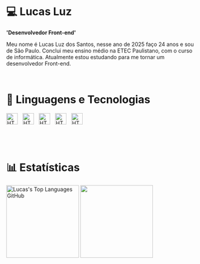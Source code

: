 # 💻 Lucas Luz

**'Desenvolvedor Front-end'**

Meu nome é Lucas Luz dos Santos, nesse ano de 2025 faço 24 anos e sou de São Paulo. Conclui meu ensino médio na ETEC Paulistano, com o curso de informática. Atualmente estou estudando para me tornar um desenvolvedor Front-end.

<br/>

# 🧾 Linguagens e Tecnologias

<p>
    <img
        align="left"
        alt="HTML"
        title="HTML"
        width="30px"
        style="padding-right: 10px"
        src="https://cdn.jsdelivr.net/gh/devicons/devicon@latest/icons/html5/html5-original.svg"
     />
    <img 
        align="left"
        alt="HTML"
        title="HTML"
        width="30px"
        style="padding-right: 10px"
        src="https://cdn.jsdelivr.net/gh/devicons/devicon@latest/icons/css3/css3-original.svg" 
    />
    <img 
        align="left"
        alt="HTML"
        title="HTML"
        width="30px"
        style="padding-right: 10px"
        src="https://cdn.jsdelivr.net/gh/devicons/devicon@latest/icons/javascript/javascript-original.svg" 
    />
    <img 
        align="left"
        alt="HTML"
        title="HTML"
        width="30px"
        style="padding-right: 10px"
        src="https://cdn.jsdelivr.net/gh/devicons/devicon@latest/icons/git/git-original.svg" 
    />
    <img 
        align="left"
        alt="HTML"
        title="HTML"
        width="30px"
        style="padding-right: 10px"
        src="https://cdn.jsdelivr.net/gh/devicons/devicon@latest/icons/linux/linux-original.svg" 
    />
</p>

<br/>
<br/>
<br/>
<br/>
<br/>

# 📊 Estatísticas

<div align="left">
    <img height="192px" alt="Lucas's Top Languages GitHub" src="https://github-readme-stats.vercel.app/api/top-langs/?username=lucasluz001&theme=transparent&title_color=034C8C&color=000000&text_color=000000&hide_border=true&text_bold=true&layout=compact"weight=41% height="192px"/>
        <img height="192px" src="https://github-readme-stats.vercel.app/api?username=lucasluz001&theme=transparent&rank_icon=github&title_color=034C8C&color=000000&text_color=000000&hide_border=true&custom_title=GitHub⠀Stats&show_icons=true"/>
</div>

